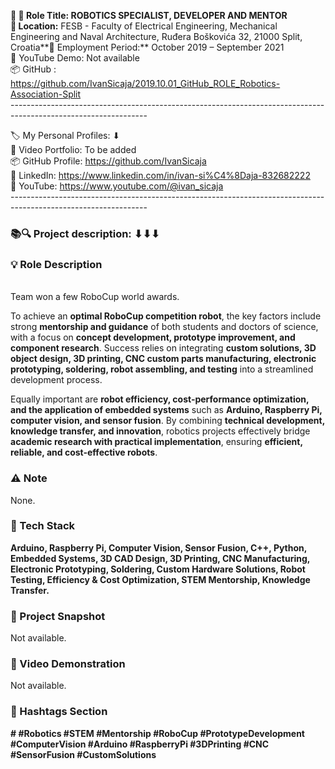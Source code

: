 **🧾 🎯 Role Title: ROBOTICS SPECIALIST, DEVELOPER AND MENTOR  
📍 Location:** FESB - Faculty of Electrical Engineering, Mechanical Engineering and Naval Architecture, Ruđera Boškovića 32, 21000 Split, Croatia**📅 Employment Period:** October 2019 – September 2021  
🎥 YouTube Demo: Not available  
📦 GitHub : <https://github.com/IvanSicaja/2019.10.01_GitHub_ROLE_Robotics-Association-Split>  
\----------------------------------------------------------------------------------------------------------------

🏷️ My Personal Profiles: ⬇︎  
🎥 Video Portfolio: To be added  
📦 GitHub Profile: <https://github.com/IvanSicaja>  
🔗 LinkedIn: <https://www.linkedin.com/in/ivan-si%C4%8Daja-832682222>  
🎥 YouTube: <https://www.youtube.com/@ivan_sicaja>  
\----------------------------------------------------------------------------------------------------------------

### 📚🔍 Project description: ⬇︎⬇︎⬇︎

### 💡 Role Description  

<br/>Team won a few RoboCup world awards.

To achieve an **optimal RoboCup competition robot**, the key factors include strong **mentorship and guidance** of both students and doctors of science, with a focus on **concept development, prototype improvement, and component research**. Success relies on integrating **custom solutions, 3D object design, 3D printing, CNC custom parts manufacturing, electronic prototyping, soldering, robot assembling, and testing** into a streamlined development process.

Equally important are **robot efficiency, cost-performance optimization, and the application of embedded systems** such as **Arduino, Raspberry Pi, computer vision, and sensor fusion**. By combining **technical development, knowledge transfer, and innovation**, robotics projects effectively bridge **academic research with practical implementation**, ensuring **efficient, reliable, and cost-effective robots**.

### ⚠️ Note

None.

### 🔧 Tech Stack

**Arduino, Raspberry Pi, Computer Vision, Sensor Fusion, C++, Python, Embedded Systems, 3D CAD Design, 3D Printing, CNC Manufacturing, Electronic Prototyping, Soldering, Custom Hardware Solutions, Robot Testing, Efficiency & Cost Optimization, STEM Mentorship, Knowledge Transfer.**

### 📸 Project Snapshot

Not available.

### 🎥 Video Demonstration

Not available.

### 📣 Hashtags Section

**\# #Robotics #STEM #Mentorship #RoboCup #PrototypeDevelopment #ComputerVision #Arduino #RaspberryPi #3DPrinting #CNC #SensorFusion #CustomSolutions**
